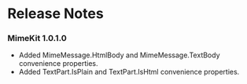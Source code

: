 # Release Notes

### MimeKit 1.0.1.0

* Added MimeMessage.HtmlBody and MimeMessage.TextBody convenience properties.
* Added TextPart.IsPlain and TextPart.IsHtml convenience properties.
